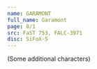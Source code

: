 ```yaml
---
name: GARAMONT
full_name: Garamont
page: 8/1
src: FaST 753, FALC-3971
disc: SiFoX-5
---
```

(Some additional characters)